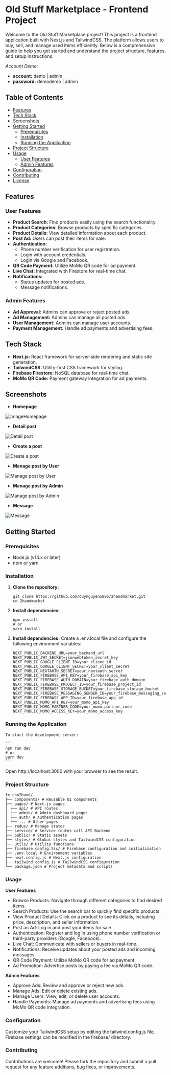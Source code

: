 # Old Stuff Marketplace - Frontend Project

Welcome to the Old Stuff Marketplace project! This project is a frontend application built with Next.js and TailwindCSS. The platform allows users to buy, sell, and manage used items efficiently. Below is a comprehensive guide to help you get started and understand the project structure, features, and setup instructions.

_Account Demo:_

- **account:** demo | admin
- **password:** demodemo | admin

## Table of Contents

- [Features](#features)
- [Tech Stack](#tech-stack)
- [Screenshots](#screenshots)
- [Getting Started](#getting-started)
  - [Prerequisites](#prerequisites)
  - [Installation](#installation)
  - [Running the Application](#running-the-application)
- [Project Structure](#project-structure)
- [Usage](#usage)
  - [User Features](#user-features)
  - [Admin Features](#admin-features)
- [Configuration](#configuration)
- [Contributing](#contributing)
- [License](#license)

## Features

### User Features

- **Product Search:** Find products easily using the search functionality.
- **Product Categories:** Browse products by specific categories.
- **Product Details:** View detailed information about each product.
- **Post Ad:** Users can post their items for sale.
- **Authentication:**
  - Phone number verification for user registration.
  - Login with account credentials.
  - Login via Google and Facebook.
- **QR Code Payment:** Utilize MoMo QR code for ad payment.
- **Live Chat:** Integrated with Firestore for real-time chat.
- **Notifications:**
  - Status updates for posted ads.
  - Message notifications.

### Admin Features

- **Ad Approval:** Admins can approve or reject posted ads.
- **Ad Management:** Admins can manage all posted ads.
- **User Management:** Admins can manage user accounts.
- **Payment Management:** Handle ad payments and advertising fees.

## Tech Stack

- **Next.js:** React framework for server-side rendering and static site generation.
- **TailwindCSS:** Utility-first CSS framework for styling.
- **Firebase Firestore:** NoSQL database for real-time chat.
- **MoMo QR Code:** Payment gateway integration for ad payments.

## Screenshots

- **Homepage**

![ImageHomepage](./assets//img/img_readme/homepage.png)

- **Detail post**

![Detail post](./assets//img/img_readme/detail_item.png)

- **Create a post**

![Create a post](./assets//img/img_readme/dangtin.png)

- **Manage post by User**

![Manage post by User](./assets//img/img_readme/quanlytin_user.png)

- **Manage post by Admin**

![Manage post by Admin](./assets//img/img_readme/quanlytin.png)

- **Message**

![Message](./assets//img/img_readme/tin-nhan.png)

## Getting Started

### Prerequisites

- Node.js (v14.x or later)
- npm or yarn

### Installation

1. **Clone the repository:**
   ```
   git clone https://github.com/duynguyen1805/2handmarket.git
   cd 2handmarket
   ```
2. **Install dependencies:**
   ```
   npm install
   # or
   yarn install
   ```
3. **Install dependencies:**
   Create a .env.local file and configure the following environment variables:

   ```
   NEXT_PUBLIC_BACKEND_URL=your_backend_url
   NEXT_PUBLIC_JWT_SECRET=jsonwebtoken_secret_key
   NEXT_PUBLIC_GOOGLE_CLIENT_ID=your_client_id
   NEXT_PUBLIC_GOOGLE_CLIENT_SECRET=your_client_secret
   NEXT_PUBLIC_NEXTAUTH_SECRET=your_nextauth_secret
   NEXT_PUBLIC_FIREBASE_API_KEY=your_firebase_api_key
   NEXT_PUBLIC_FIREBASE_AUTH_DOMAIN=your_firebase_auth_domain
   NEXT_PUBLIC_FIREBASE_PROJECT_ID=your_firebase_project_id
   NEXT_PUBLIC_FIREBASE_STORAGE_BUCKET=your_firebase_storage_bucket
   NEXT_PUBLIC_FIREBASE_MESSAGING_SENDER_ID=your_firebase_messaging_sender_id
   NEXT_PUBLIC_FIREBASE_APP_ID=your_firebase_app_id
   NEXT_PUBLIC_MOMO_API_KEY=your_momo_api_key
   NEXT_PUBLIC_MOMO_PARTNER_CODE=your_momo_partner_code
   NEXT_PUBLIC_MOMO_ACCESS_KEY=your_momo_access_key
   ```

### Running the Application

    To start the development server:

    ```
    npm run dev
    # or
    yarn dev
    ```

Open http://localhost:3000 with your browser to see the result.

### Project Structure

```
fe_cho2hand/
├── components/ # Reusable UI components
├── pages/ # Next.js pages
│ ├── api/ # API routes
│ ├── admin/ # Admin dashboard pages
│ ├── auth/ # Authentication pages
│ └── ... # Other pages
├── redux/ # Manage states
├── service/ # Service routes call API Backend
├── public/ # Static assets
├── styles/ # Global styles and TailwindCSS configuration
├── utils/ # Utility functions
├── firebase.config.tsx/ # Firebase configuration and initialization
├── .env.local # Environment variables
├── next.config.js # Next.js configuration
├── tailwind.config.js # TailwindCSS configuration
└── package.json # Project metadata and scripts

```

### Usage

**User Features**

- Browse Products: Navigate through different categories to find desired items.
- Search Products: Use the search bar to quickly find specific products.
- View Product Details: Click on a product to see its details, including price, description, and seller information.
- Post an Ad: Log in and post your items for sale.
- Authentication: Register and log in using phone number verification or third-party providers (Google, Facebook).
- Live Chat: Communicate with sellers or buyers in real-time.
- Notifications: Receive updates about your posted ads and incoming messages.
- QR Code Payment: Utilize MoMo QR code for ad payment.
- Ad Promotion: Advertise posts by paying a fee via MoMo QR code.

**Admin Features**

- Approve Ads: Review and approve or reject new ads.
- Manage Ads: Edit or delete existing ads.
- Manage Users: View, edit, or delete user accounts.
- Handle Payments: Manage ad payments and advertising fees using MoMo QR code integration.

### Configuration

Customize your TailwindCSS setup by editing the tailwind.config.js file. Firebase settings can be modified in the firebase/ directory.

### Contributing

Contributions are welcome! Please fork the repository and submit a pull request for any feature additions, bug fixes, or improvements.
